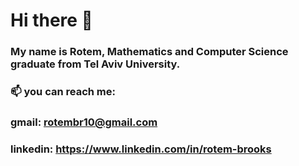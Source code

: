 # Hi there 👋
### My name is Rotem, Mathematics and Computer Science graduate from Tel Aviv University.
### 📫 you can reach me: 
### gmail: rotembr10@gmail.com
### linkedin: https://www.linkedin.com/in/rotem-brooks




<!--
**rotembr10/rotembr10** is a ✨ _special_ ✨ repository because its `README.md` (this file) appears on your GitHub profile.

Here are some ideas to get you started:

- 🔭 I’m currently working on ...
- 🌱 I’m currently learning ...
- 👯 I’m looking to collaborate on ...
- 🤔 I’m looking for help with ...
- 💬 Ask me about ...
## 📫 you can  reach me: 
## gmail: rotembr10@gmail.com
## linkedin: https://www.linkedin.com/in/rotem-brooks

- 😄 Pronouns: ...
- ⚡ Fun fact: ...
-->
